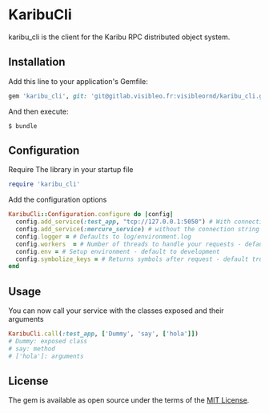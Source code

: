 # KaribuCli

karibu_cli is the client for the Karibu RPC distributed object system.

## Installation

Add this line to your application's Gemfile:

```ruby
gem 'karibu_cli', git: 'git@gitlab.visibleo.fr:visibleornd/karibu_cli.git'
```

And then execute:

    $ bundle


## Configuration
Require The library in your startup file
```ruby
require 'karibu_cli'
```
Add the configuration options
```ruby
KaribuCli::Configuration.configure do |config|
  config.add_service(:test_app, "tcp://127.0.0.1:5050") # With connection string if you know where the service is lauched
  config.add_service(:mercure_service) # without the connection string when the service is registered via consul service discovery
  config.logger = # Defaults to log/environment.log
  config.workers  = # Number of threads to handle your requests - default 10
  config.env = # Setup environment - default to development
  config.symbolize_keys = # Returns symbols after request - default true
end
```

## Usage
You can now call your service with the classes exposed and their arguments
```ruby
KaribuCli.call(:test_app, ['Dummy', 'say', ['hola']])
# Dummy: exposed class
# say: method
# ['hola']: arguments
```

## License

The gem is available as open source under the terms of the [MIT License](http://opensource.org/licenses/MIT).
